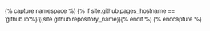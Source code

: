 {% capture namespace %}
{% if site.github.pages_hostname == 'github.io'%}/{{site.github.repository_name}}{% endif %}
{% endcapture %}
<!DOCTYPE html>
<html>
    <head>
	<meta charset="utf-8">
	<meta http-equiv="Content-Language" content="zh-cn">
	<meta http-equiv="Content-Type" content="text/html; charset=UTF-8" />
	<meta http-equiv="X-UA-Compatible" content="IE=edge,chrome=1">
	<meta name="viewport" content="width=device-width,initial-scale=1.0, minimum-scale=1.0, maximum-scale=1.0, user-scalable=no"/>
	<title></title>
	<style>
		body {
		    padding: 0;
		    margin: 10px;
		    font-size: 12px;
		    /*line-height: 1.125rem;*/
		    font-family: 'Helvetica Neue',Helvetica,'Lucida Grande','Luxi Sans',Arial,'PingFang SC','Hiragino Sans GB',STHeiti,'Microsoft YaHei','Wenquanyi Micro Hei','WenQuanYi Micro Hei Mono','WenQuanYi Zen Hei','WenQuanYi Zen Hei Mono',LiGothicMed;
		}

		a:link,
		a:active,
		a:visited
		{
			text-decoration: none;
			color: black;
		}
		a:hover   {
			background-color: black;
			color: white;
		}

		ul,
		li{
			padding-left: 15px;
    		margin: 0px;
    		list-style: none;
		}

		.classify {
			padding: 3px;
			display: grid;
		  grid-template-columns: repeat(auto-fit, minmax(280px, 1fr));
		  /*border-width: 1px;
		  border-style: dashed;
		  border-color: #525252;
		  */margin-bottom: 20px;
		}

		.classify > ul {
			padding-left: 0px;
		}

		.books {
			display: grid;
		    grid-template-columns: repeat(3, 1fr);
		    margin-bottom: 20px;
		}
		.books ul,
		.books li {
			padding: 0;
		}

		.footer {
			text-align: center;
			margin-top: 20px;
		}

		.title {
			margin: 0px 0px 10px 0px;display: grid;grid-auto-flow: column;width: 100%;
			margin-bottom: 20px;
		}
		.title .title_text {
			font-size: 25px;
		}
		.title .search_content {
			justify-self: end;display: inline-flex;align-items: flex-end;
		}
		.search_content .input {
			font-size: 12px;
			height: 21px;border: 1px solid black;padding: 0 2px;margin-right: 2px;width: 300px;
		}

		.search_content .button {
			cursor: pointer;
			height: 23px;border: 1px solid black;background-color: black;color: white;font-size: 12px;justify-self: juu;
		}
		.search_content .button:hover {
			background-color: white;
			color: black;
		}
		sup {
			padding: 0 4px;
		}

		.download_button{
			border: 1px solid black;
	    padding: 0px 4px;
	    font-size: 12px;
	    cursor: pointer;
		}
	</style>
	</head>
	<body>
		<div class="title" aria-region="true" aria-regiontype="2" tabindex="0">
			<div class="title_text"><a href="{{namespace}}/index.html">个人图书馆</a></div>
			<!-- <div class="search_content">
				<form onsubmit="return do_search()" submit="" method="post">
					<input id="search_text" class="input" onkeyup="do_search()" name="input" type="text" placeholder="ISBN / 书名 / 作者 / 出版社 / 分类 / 分类代码 / 译者">
					<input type="submit" class="button" value="查找" />
				</form>
			</div> -->
		</div>

		<!-- <div id="classify_content" class="classify"></div>
		<div id="books" class="books">
		</div> -->

		<div id="container"></div>

		<div class="footer">
			<div>© 2022 xiashuangxi@hotmail.com</div>
			<div>本站所有数据均收集于网络</div>
			<div>本站的分类采用的是<a href="http://clc.nlc.cn/ztfdsb.jsp">中国图书馆分类法第五版</a></div>
		</div>
</html>

<!-- tree -->
<script type="text/javascript">
	class TreeNode {
		constructor(key, value, parent = null) {
			this.key = key;
			this.value = value;
			this.parent = parent;
			this.children = [];
		}

		get is_leaf() {
			return this.children.length === 0;
		}

		get hasChildren() {
			return !this.is_leaf();
		}
	}

	class Tree {
		constructor (key, value = value) {
			this.root = new TreeNode(key,value);
		}

		*preOrderTraversal(node = this.root) {
			yield node;
			if (node.children.length){
				for (let child of node.children) {
					yield* this.preOrderTraversal(child);
				}
			}
		}

		*postOrderTraversal(node = this.root) {
			if (node.children.length) {
				for (let child of node.children) {
					yield* this.postOrderTraversal(child);
				}
			}
			yield node;
		}

		insert(parentNodeKey, key, value) {
			for (let node of this.preOrderTraversal()){
				if (node.key === parentNodeKey){
					node.children.push(new TreeNode(key, value,node));
					return true;
				}
			}
			return false;
		}

		remove(key) {
			for (let node of this.preOrderTraversal()) {
				const filtered = node.children.filter(c => c.key !== key);
				if (filtered.length !== node.children.length) {
					node.children = filtered;
					return true;
				}
			}
			return false;
		}

		find(key){
			for (let node of this.preOrderTraversal()) {
				if(node.key === key) return node;
			}
			return undefined;
		}
	}
</script>
<!-- tree end -->

<script>
	// data
	var cf = [];
	var cf_key = "classification";
	var books = [];

	// show_books
	var show_books = function() {
		var ul = document.createElement('ul');
		//padding: 0px; display: grid;justify-content: start;align-items: start;justify-items: start;grid-template-columns: repeat(auto-fit, minmax(350px, 1fr));
		// ul.style.padding='0';
		// ul.style.display='grid';
		// ul.style.grid
		ul.setAttribute("style", "padding: 0px; display: grid;justify-content: start;align-items: start;justify-items: start;grid-template-columns: repeat(auto-fit, minmax(350px, 1fr));");

		for (var i = books.length - 1; i >= 0; i--) {
			var li = document.createElement('li');
			li.style.padding='0';
			ul.appendChild(li);

			var book = books[i][0];
			var book_title = document.createElement('div');
			book_title.innerHTML ="<a href='{{namespace}}/info.html/#isbn/"+book.isbn+"' title='"+book.name+"'>"+ book.name + "</a>";
			li.appendChild(book_title);
		}
		
		document.getElementById('container').appendChild(ul);
		// document.getElementById('books').appendChild(ul);
	}

	var get_book_obj = function(isbn) {
		for (var i = books.length - 1; i >= 0; i--) {
			var book = books[i][0];
			if ( isbn && isbn == book.isbn ) {
				var isbn_el = document.createElement('div');
				isbn_el.style.display = 'flex';
				isbn_el.style.lineHeight = '1rem';
				isbn_el.innerHTML = '<div style="width:60px; font-weight:bold; text-align: right;margin-right:5px">书名:</div><div>'+book.name+'</div>'

				var name_el = document.createElement('div');
				name_el.style.display = 'flex';
				name_el.style.lineHeight = '1rem';
				name_el.innerHTML = '<div style="width:60px; font-weight:bold; text-align: right;margin-right:5px">ISBN:</div><div>'+book.isbn+'</div>'

				var author_el = document.createElement('div');
				author_el.style.display = 'flex';
				author_el.style.lineHeight = '1rem';
				author_el.innerHTML = '<div style="width:60px; font-weight:bold; text-align: right;margin-right:5px">作者/译者:</div><div>'+(book.author ? book.author : "" ).replaceAll('\\','')+'，&nbsp;[译]'+book.translator+'</div>'

				var ph_el = document.createElement('div');
				ph_el.style.display = 'flex';
				ph_el.style.lineHeight = '1rem';
				ph_el.innerHTML = '<div style="width:60px; font-weight:bold; text-align: right;margin-right:5px">出版社:</div><div>'+book.publishinghouse+'</div>'

				var standard_el = document.createElement('div');
				standard_el.style.display = 'flex';
				standard_el.style.lineHeight = '1rem';
				standard_el.innerHTML = '<div style="width:60px; font-weight:bold; text-align: right;margin-right:5px">字数:</div><div>'+(book.standard ? book.standard : "")+'</div>'

				var edition_el = document.createElement('div');
				edition_el.style.display = 'flex';
				edition_el.style.lineHeight = '1rem';
				edition_el.innerHTML = '<div style="width:60px; font-weight:bold; text-align: right;margin-right:5px">版次:</div><div>'+(book.edition ? book.edition : "")+'</div>'

				var btn_el = document.createElement('div');
				btn_el.innerHTML = '<a class="download_button" href="{{namespace}}">返回</a><a target="_block" class="download_button" href="'+book.url+'">下载</a>';

				var container = document.getElementById('container');
				container.appendChild(name_el);
				container.appendChild(isbn_el);
				container.appendChild(author_el);
				container.appendChild(ph_el);
				container.appendChild(edition_el);
				container.appendChild(standard_el);

				container.appendChild(btn_el);
			}
		}
	}

	var get_action_info = function() {
		var action_info = window.location.href.match(/\#(\S*)/);
		if (action_info){
			var t1 = action_info[0].match(/\/(\S*)/);//[1];
			if(t1) {
				return action_info[0].match(/\/(\S*)/)[1];
			}
		} 
		return null;
	}

	var get_action = function() {
		var action_info = window.location.href.match(/\#(\S*)/);
		if (action_info){
			//return action_info[0].match(/(\S*)\//)[1].toUpperCase();
			var t1 = action_info[0].match(/(\S*)\//);//[1];
			if (t1) { return t1[1].toUpperCase() } else { return action_info[0].toUpperCase() }
		} 
		return null;
	}

	var do_search = function() {
		var in_t = document.getElementById("search_text").value;
		if (in_t.length > 0){
			document.location.href="#search/"+document.getElementById("search_text").value;
		} else {
			document.getElementById("search_text").value = "";
			document.location.href="#";
		}
		return false
	}

	window.onload = function() {
		var data_obj = JSON.parse('{{site.data | jsonify}}');
		cf = data_obj[cf_key];
		var book_keys = Object.keys(data_obj);
		for (var i = book_keys.length - 1; i >= 0; i--) {
			var b_key = book_keys[i];
			if (b_key !== cf_key) {
				books.push(data_obj[b_key]);
			}
		}

		var current_action = get_action();
		if (current_action === "#ISBN") {
			get_book_obj(get_action_info());
		}

		if (!current_action || current_action === "#SEARCG") {
			show_books();
		}

	}
</script>